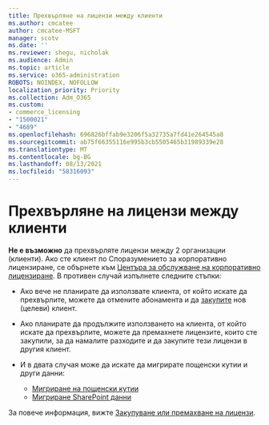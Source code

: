 ```yaml
---
title: Прехвърляне на лицензи между клиенти
ms.author: cmcatee
author: cmcatee-MSFT
manager: scotv
ms.date: ''
ms.reviewer: shegu, nicholak
ms.audience: Admin
ms.topic: article
ms.service: o365-administration
ROBOTS: NOINDEX, NOFOLLOW
localization_priority: Priority
ms.collection: Adm_O365
ms.custom:
- commerce_licensing
- "1500021"
- "4689"
ms.openlocfilehash: 696826bffab9e3206f5a32735a7fd41e264545a8
ms.sourcegitcommit: ab75f66355116e995b3cb5505465b31989339e28
ms.translationtype: MT
ms.contentlocale: bg-BG
ms.lasthandoff: 08/13/2021
ms.locfileid: "58316093"
---
```

# <a name="transfer-licenses-between-tenants"></a>Прехвърляне на лицензи между клиенти

**Не е възможно** да прехвърляте лицензи между 2 организации (клиенти). Ако сте клиент по Споразумението за корпоративно лицензиране, се обърнете към [Центъра за обслужване на корпоративно лицензиране](https://support.microsoft.com/help/4471406/how-to-contact-the-microsoft-volume-licensing-service-center). В противен случай изпълнете следните стъпки:

- Ако вече не планирате да използвате клиента, от който искате да [](https://admin.microsoft.com/Adminportal/Home?source=applauncher#/subscriptions) прехвърлите, можете да отмените абонамента и да [закупите](https://www.microsoft.com/microsoft-365/business/compare-all-microsoft-365-business-products?rtc=2&activetab=tab:primaryr2) нов (целеви) клиент.
- Ако планирате да продължите използването на клиента, от който искате да [](https://docs.microsoft.com/microsoft-365/commerce/licenses/buy-licenses#buy-or-remove-licenses-for-your-business-subscription) прехвърлите, можете да премахнете лицензите, които сте закупили, за да намалите разходите и да закупите тези лицензи в другия клиент.
- И в двата случая може да искате да мигрирате пощенски кутии и други данни:

    - [Мигриране на пощенски кутии](https://docs.microsoft.com/Exchange/mailbox-migration/migrate-mailboxes-across-tenants)
    - [Мигриране SharePoint данни](https://aka.ms/modernSpoAdminCenter/CloudContentMigrations)

За повече информация, вижте [Закупуване или премахване на лицензи](https://docs.microsoft.com/microsoft-365/commerce/licenses/buy-licenses).